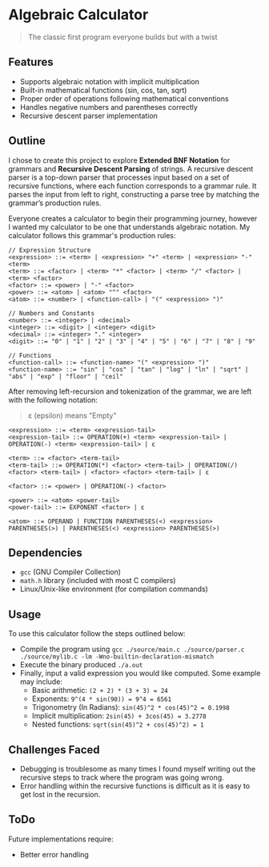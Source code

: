 # Algebraic Calculator
> The classic first program everyone builds but with a twist

## Features
- Supports algebraic notation with implicit multiplication
- Built-in mathematical functions (sin, cos, tan, sqrt)
- Proper order of operations following mathematical conventions
- Handles negative numbers and parentheses correctly
- Recursive descent parser implementation

## Outline
I chose to create this project to explore **Extended BNF Notation** for grammars and **Recursive Descent Parsing** of strings. A recursive descent parser is a top-down parser that processes input based on a set of recursive functions, where each function corresponds to a grammar rule. It parses the input from left to right, constructing a parse tree by matching the grammar’s production rules.

Everyone creates a calculator to begin their programming journey, however I wanted my calculator to be one that understands algebraic notation. My calculator follows this grammar's production rules:

```
// Expression Structure    
<expression> ::= <term> | <expression> "+" <term> | <expression> "-" <term>
<term> ::= <factor> | <term> "*" <factor> | <term> "/" <factor> | <term> <factor>
<factor> ::= <power> | "-" <factor>
<power> ::= <atom> | <atom> "^" <factor>
<atom> ::= <number> | <function-call> | "(" <expression> ")"

// Numbers and Constants
<number> ::= <integer> | <decimal>
<integer> ::= <digit> | <integer> <digit>
<decimal> ::= <integer> "." <integer>
<digit> ::= "0" | "1" | "2" | "3" | "4" | "5" | "6" | "7" | "8" | "9"

// Functions
<function-call> ::= <function-name> "(" <expression> ")"
<function-name> ::= "sin" | "cos" | "tan" | "log" | "ln" | "sqrt" | "abs" | "exp" | "floor" | "ceil"
```

After removing left-recursion and tokenization of the grammar, we are left with the following notation:
> ε (epsilon) means "Empty"

```
<expression> ::= <term> <expression-tail>
<expression-tail> ::= OPERATION(+) <term> <expression-tail> | OPERATION(-) <term> <expression-tail> | ε

<term> ::= <factor> <term-tail>
<term-tail> ::= OPERATION(*) <factor> <term-tail> | OPERATION(/) <factor> <term-tail> | <factor> <factor> <term-tail> | ε

<factor> ::= <power> | OPERATION(-) <factor>

<power> ::= <atom> <power-tail>
<power-tail> ::= EXPONENT <factor> | ε

<atom> ::= OPERAND | FUNCTION PARENTHESES(<) <expression> PARENTHESES(>) | PARENTHESES(<) <expression> PARENTHESES(>)
```

## Dependencies
* `gcc` (GNU Compiler Collection)
* `math.h` library (included with most C compilers)
* Linux/Unix-like environment (for compilation commands)

## Usage
To use this calculator follow the steps outlined below:
* Compile the program using `gcc ./source/main.c ./source/parser.c ./source/mylib.c -lm -Wno-builtin-declaration-mismatch`
* Execute the binary produced `./a.out`
* Finally, input a valid expression you would like computed. Some example may include:  
  - Basic arithmetic: `(2 + 2) * (3 + 3) = 24`
  - Exponents: `9^(4 * sin(90)) = 9^4 = 6561`
  - Trigonometry (In Radians): `sin(45)^2 * cos(45)^2 = 0.1998`
  - Implicit multiplication: `2sin(45) + 3cos(45) = 3.2778`
  - Nested functions: `sqrt(sin(45)^2 + cos(45)^2) = 1`

## Challenges Faced
* Debugging is troublesome as many times I found myself writing out the recursive steps to track where the program was going wrong.
* Error handling within the recursive functions is difficult as it is easy to get lost in the recursion.

## ToDo
Future implementations require:
* Better error handling